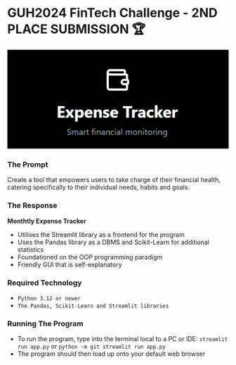 # GUH2024 FinTech Challenge - 2ND PLACE SUBMISSION 🏆
<div style='text-align: center;'><img src=expensetracker.png></div>

### The Prompt
Create a tool that empowers users to take charge of their financial health, catering specifically
to their individual needs, habits and goals.

### The Response
**Monthtly Expense Tracker**
- Utilises the Streamlit library as a frontend for the program
- Uses the Pandas library as a DBMS and Scikit-Learn for additional statistics
- Foundationed on the OOP programming paradigm
- Friendly GUI that is self-explanatory

### Required Technology
- `Python 3.12 or newer`
- `The Pandas, Scikit-Learn and Streamlit libraries`

### Running The Program
- To run the program, type into the terminal local to a PC or IDE: `streamlit run app.py` or `python -m git streamlit run app.py`
- The program should then load up onto your default web browser
